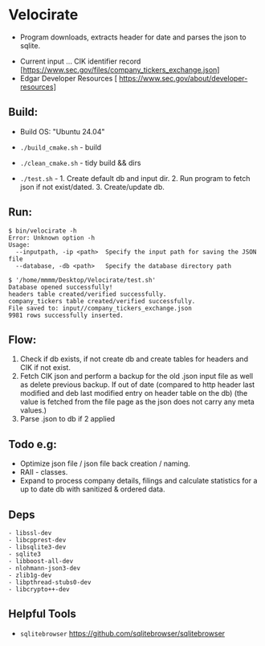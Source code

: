 # Velocirate

+ Program downloads, extracts header for date and parses the json to sqlite.

- Current input ... CIK identifier record [https://www.sec.gov/files/company_tickers_exchange.json]
- Edgar Developer Resources  [ https://www.sec.gov/about/developer-resources]

## Build:

- Build OS: "Ubuntu 24.04"

- ```./build_cmake.sh``` - build
- ```./clean_cmake.sh``` - tidy build && dirs
- ```./test.sh``` - 1. Create default db and input dir. 2. Run program to fetch json if not exist/dated. 3. Create/update db.

## Run:
```
$ bin/velocirate -h
Error: Unknown option -h
Usage: 
  --inputpath, -ip <path>  Specify the input path for saving the JSON file
  --database, -db <path>   Specify the database directory path
```
```
$ '/home/mmmm/Desktop/Velocirate/test.sh' 
Database opened successfully!
headers table created/verified successfully.
company_tickers table created/verified successfully.
File saved to: input//company_tickers_exchange.json
9981 rows successfully inserted.
```

## Flow:

1. Check if db exists, if not create db and create tables for headers and CIK if not exist.
2. Fetch CIK json and perform a backup for the old .json input file as well as delete previous backup. If out of date (compared to http header last modified and deb last modified entry on header table on the db) (the value is fetched from the file page as the json does not carry any meta values.)
3. Parse .json to db if 2 applied


## Todo e.g:

- Optimize json file / json file back creation / naming.
- RAII - classes.
- Expand to process company details, filings and calculate statistics for a up to date db with sanitized & ordered data.


## Deps
```
- libssl-dev
- libcpprest-dev
- libsqlite3-dev
- sqlite3
- libboost-all-dev
- nlohmann-json3-dev
- zlib1g-dev
- libpthread-stubs0-dev
- libcrypto++-dev
```

## Helpful Tools

- ```sqlitebrowser``` https://github.com/sqlitebrowser/sqlitebrowser


